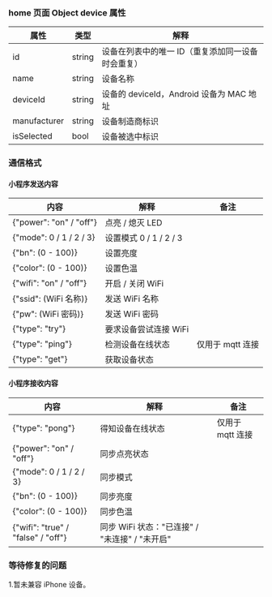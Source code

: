 ### home 页面 Object device 属性

|属性|类型|解释|
|-|-|-|
|id|string|设备在列表中的唯一 ID（重复添加同一设备时会重复）|
|name|string|设备名称|
|deviceId|string|设备的 deviceId，Android 设备为 MAC 地址|
|manufacturer|string|设备制造商标识|
|isSelected|bool|设备被选中标识|

### 通信格式

#### 小程序发送内容

|内容|解释|备注|
|-|-|-|
|{"power": "on" / "off"}|点亮 / 熄灭 LED|
|{"mode": 0 / 1 / 2 / 3}|设置模式 0 / 1 / 2 / 3|
|{"bn": (0 - 100)}|设置亮度|
|{"color": (0 - 100)}|设置色温|
|{"wifi": "on" / "off"}|开启 / 关闭 WiFi|
|{"ssid": (WiFi 名称)}|发送 WiFi 名称|
|{"pw": (WiFi 密码)}|发送 WiFi 密码|
|{"type": "try"}|要求设备尝试连接 WiFi|
|{"type": "ping"}|检测设备在线状态|仅用于 mqtt 连接
|{"type": "get"}|获取设备状态|

#### 小程序接收内容

|内容|解释|备注|
|-|-|-|
|{"type": "pong"}|得知设备在线状态|仅用于 mqtt 连接
|{"power": "on" / "off"}|同步点亮状态|
|{"mode": 0 / 1 / 2 / 3}|同步模式|
|{"bn": (0 - 100)}|同步亮度|
|{"color": (0 - 100)}|同步色温|
|{"wifi": "true" / "false" / "off"}|同步 WiFi 状态："已连接" / "未连接" / "未开启"|

### 等待修复的问题

1.暂未兼容 iPhone 设备。